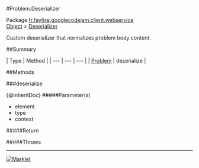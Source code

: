 #Problem.Deserializer

Package [fr.faylixe.googlecodejam.client.webservice](README.md)<br>
[Object](../../../../java/langObject.md) > [Deserializer](Deserializer.md)

Custom deserializer that normalizes problem body content.

##Summary


| Type | Method |
| --- | --- | --- |
| [Problem](Problem.md) | deserialize |

##Methods

###deserialize


{@inheritDoc}
#####Parameter(s)


* element
* type
* context

#####Return


#####Throws


---
[![Marklet](https://img.shields.io/badge/Generated%20by-Marklet-green.svg)](https://github.com/Faylixe/marklet)